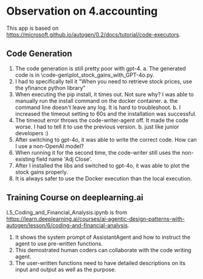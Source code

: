 # Observation on 4.accounting

This app is based on <https://microsoft.github.io/autogen/0.2/docs/tutorial/code-executors>.

## Code Generation

1. The code generation is still pretty poor with gpt-4.
  a. The generated code is in \code-gen\plot_stock_gains_with_GPT-4o.py.
2. I had to specifically tell it "When you need to retrieve stock prices, use the yfinance python library"
3. When executing the pip install, it times out. Not sure why? I was able to manually run the install command on the docker container.
  a. the command line doesn't leave any log. It is hard to troubleshoot.
  b. I increased the timeout setting to 60s and the installation was successful.
4. The timeout error throws the code-writer-agent off. It made the code worse. I had to tell it to use the previous version.
  b. just like junior developers :)
5. After switching to gpt-4o, it was able to write the correct code. How can I use a non-OpenAI model?
6. When running it for the second time, the code-writer still uses the non-existing field name 'Adj Close'.
7. After I installed the libs and switched to gpt-4o, it was able to plot the stock gains properly.
8. It is always safer to use the Docker execution than the local execution.

## Training Course on deeplearning.ai

L5_Coding_and_Financial_Analysis.ipynb is from <https://learn.deeplearning.ai/courses/ai-agentic-design-patterns-with-autogen/lesson/6/coding-and-financial-analysis>.

1. It shows the system prompt of AssistantAgent and how to instruct the agent to use pre-written functions.
2. This demostrated human coders can collaborate with the code writing agent.
3. The user-written functions need to have detailed descriptions on its input and output as well as the purpose.
